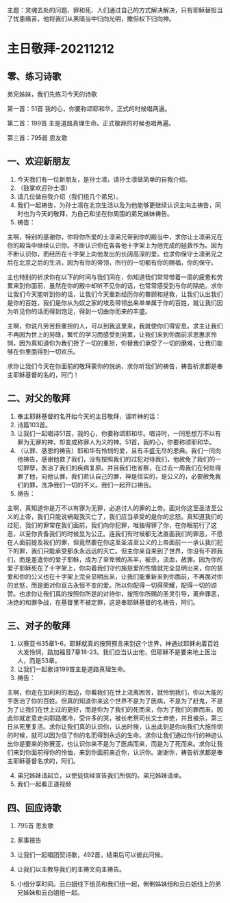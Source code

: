 主题：灵魂去处的问题、罪和死、人们通过自己的方式解决解决，只有耶稣替担当了忧患痛苦，他将我们从黑暗当中归向光明，撒但权下归向神。

# 主日敬拜-20211212

## 零、练习诗歌

弟兄姊妹，我们先练习今天的诗歌

第一首：51首 我的心，你要称颂耶和华。正式的时候唱两遍。

第二首：199首 主是道路真理生命。正式敬拜的时候也唱两遍。

第三首：795首 恩友歌

## 一、欢迎新朋友

1. 今天我们有一位新朋友，是孙士凛，请孙士凛做简单的自我介绍。
2. （鼓掌欢迎孙士凛）
3. 请几位做自我介绍（我们组几个弟兄）。
4. 我们一起祷告，为孙士凛在北京生活以及为他能够更继续认识主向主祷告，同时也为今天的敬拜，为自己和坐在你周围的弟兄姊妹祷告。
5. 祷告：

主啊，特别的感谢你，你将你所爱的士凛弟兄带到你的殿当中，求你让士凛弟兄在你的殿当中继续认识你。不断认识你在各各他十字架上为他完成的拯救作为。因为不断认识你，而经历在十字架上向他发出的长阔高深的爱。也求你保守士凛弟兄之后在北京之后的生活，因为有你的带领，所行的一切都有你的赐福，你的保守。

主也特别的祈求你在以下的时间与我们同在，你知道我们常常带着一周的疲惫和劳累来到你面前，虽然在你的殿中却听不见你的话，也常常感受到与你的隔绝。求你让我们今天能听到你的话，让我们今天重新经历你的眷顾和拯救，让我们认出我们是你的百姓，我们是你从为奴之家的埃及带领出来单单属于你的百姓，就让我们因为听见你的话而得到饱足，得到一切由你而来的丰盛。

主啊，你说凡劳苦担重担的人，可以到我这里来，我就使你们得安息。求主让我们不再因为世上的劳碌，繁忙的学习而感受到劳累，让我们来到你面前求恩惠求怜悯，因为真知道你为我们担了一切的重担，你替我们承受了一切的磨难，让我们能够在你里面得到一切欢乐。

求你让我们今天在你面前的敬拜蒙你的悦纳，求你听我们的祷告，祷告祈求都是奉主耶稣基督的名的，阿门！

## 二、对父的敬拜

1. 奉主耶稣基督的名开始今天的主日敬拜，请听神的话：
2. 诗篇103首。
3. 让我们一起唱诗51首，我的心，你要称颂耶和华。唱诗时，一同思想万不以有罪为无罪的神，却变成称罪人为义的神。51首，我的心，你要称颂耶和华。
4. （认罪、感恩的祷告）耶和华有怜悯的爱，且有丰盛无尽的恩典。我们一同向他祷告，感谢他救了我们，没有按照我们的过犯对待我们，他赦免了我们的一切罪孽，医治了我们的疾病复原。并且我们也省察，在过去一周我们在何处得罪了他，向他认罪，我们若认自己的罪，神是信实的，是公义的，必要赦免我们的罪，洗净我们一切的不义。我们一起开口祷告。
5. 祷告：

主啊，真知道你是万不以有罪为无罪，必追讨人的罪的上帝。面对你这至圣洁至公义的上帝，我们只能说祸哉我灭亡了，我们应当承受的是你的忿怒。真知道我们的过犯，我们的罪常在我们面前，我们向你犯罪，唯独得罪了你，在你眼前行了这恶，以至你责备我们的时候显为公正。连我们有时候都无法直面我们的罪恶，不愿在人面前提及我们的罪，但竟然要在你这至圣洁至公义的上帝面前一一承认我们犯下的罪，我们只能承受那永永远远的灭亡。但主你亲自来到了世界，你没有不顾我们，而是差遣你的爱子耶稣，成为了至卑微的羔羊，被杀，流血，赦罪。因为你的爱子耶稣死在了十字架上，你向着我们守约施慈爱的性情就完全显明出来，你的慈爱和你的公义也在十字架上完全显明出来，让我们能重新来到你面前，不再面对你的忿怒，而是面对你亘古永恒不变的爱。所以你配得一切得荣耀，配得一切的颂赞。也求你让我们真的按照你所是的对待你，按照你所赐的圣灵引导，离弃罪恶，决绝的和罪争战，在基督里不被定罪，这是奉耶稣基督的名祷告，阿们。

## 三、对子的敬拜

1. 以赛亚书35章1-6，耶稣就真的按照预言来到这个世界，神通过耶稣向着百姓大发怜悯，路加福音7章18-23。我们应当认出他，但耶稣不是要来地上医治人，而是53章。
2. 让我们一起歌诗199首主是道路真理生命。
3. 祷告：

主啊，你走在加利利的海边，你看我们在世上流离困苦，就怜悯我们，你以大能的手医治了你的百姓。但真的知道你来这个世界不是为了医病，不是为了赶鬼，不是为了让我们在世上过的更好，而是你为了我们的死而来，你为了我们的罪而来。因此你就定意走向耶路撒冷，受许多的哭，被长老祭司长文士弃绝，并且被杀，第三日从死里复活。求你让我们真的认识你，认出时候，认出此刻是你向我们大施怜悯的时候，就可以因为信了你的名而得到永远的生命。求你让我们通过你行的神迹认出你是要来的弥赛亚，也认识你来不是为了医病而来，而是为了死而来。求你让我们来到你面前得你的怜恤，来到你面前亲近你，认识你。谢谢你，祷告祈求都是奉主耶稣基督名求的，阿们。

4. 弟兄姊妹请起立，以使徒信经宣告我们所信的。弟兄姊妹请坐。
5. 我们一起看正道视频

## 四、回应诗歌

1. 795首 恩友歌

2. 家事报告
3. 让我们一起唱团契诗歌，492首，结束后可以彼此问候。
4. 让我们以主教导我们的主祷文向主祷告。
5. 小组分享时间。云白姐线下组员和我们组一起，俐俐姊妹组和云白姐线上的弟兄姊妹和云白姐组一起。